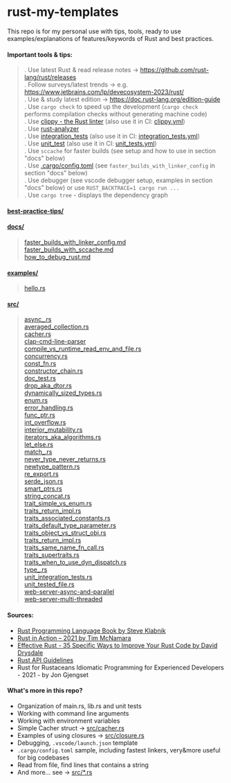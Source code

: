 # rust-my-templates

This repo is for my personal use with tips, tools, ready to use examples/explanations of features/keywords of Rust and best practices.  

#### Important tools & tips:
> . Use latest Rust & read release notes -> https://github.com/rust-lang/rust/releases  
> . Follow surveys/latest trends -> e.g. https://www.jetbrains.com/lp/devecosystem-2023/rust/  
> . Use & study latest edition -> https://doc.rust-lang.org/edition-guide  
> . Use `cargo check` to speed up the development (`cargo check` performs compilation checks without generating machine code)  
> . Use [clippy - the Rust linter](https://github.com/rust-lang/rust-clippy) (also use it in CI: [clippy.yml](.github/workflows/clippy.yml))  
> . Use [rust-analyzer](https://github.com/rust-lang/rust-analyzer)  
> . Use [integration_tests](src/unit_integration_tests.rs) (also use it in CI: [integration_tests.yml](.github/workflows/integration_tests.yml))   
> . Use [unit_test](src/unit_tested_file.rs) (also use it in CI: [unit_tests.yml](.github/workflows/unit_tests.yml))   
> . Use `sccache` for faster builds (see setup and how to use in section "docs" below)  
> . Use [.cargo/config.toml](.cargo/config.toml) (see `faster_builds_with_linker_config` in section "docs" below)  
> . Use debugger (see vscode debugger setup, examples in section "docs" below) or use `RUST_BACKTRACE=1 cargo run ...`  
> . Use `cargo tree` - displays the dependency graph  

#### [best-practice-tips/](best-practices)  

#### [docs/](docs)  
> [faster_builds_with_linker_config.md](docs/faster_builds_with_linker_config.md)   
> [faster_builds_with_sccache.md](docs/faster_builds_with_sccache.md)  
> [how_to_debug_rust.md](docs/how_to_debug_rust.md)  

#### [examples/](examples)  
> [hello.rs](examples/hello.rs)  

#### [src/](src)  
> [async_.rs](src/async_.rs)  
> [averaged_collection.rs](src/averaged_collection.rs)  
> [cacher.rs](src/cacher.rs)  
> [clap-cmd-line-parser](src/clap-cmd-line-parser)  
> [compile_vs_runtime_read_env_and_file.rs](src/compile_vs_runtime_read_env_and_file.rs)  
> [concurrency.rs](src/concurrency.rs)  
> [const_fn.rs](src/const_fn.rs)  
> [constructor_chain.rs](src/ctor_chain.rs)  
> [doc_test.rs](src/doc_test.rs)  
> [drop_aka_dtor.rs](src/drop_aka_dtor.rs)  
> [dynamically_sized_types.rs](src/dynamically_sized_types.rs)  
> [enum.rs](src/enum.rs)  
> [error_handling.rs](src/error_handling.rs)  
> [func_ptr.rs](src/func_ptr.rs)  
> [int_overflow.rs](src/int_overflow.rs)  
> [interior_mutability.rs](src/interior_mutability.rs)  
> [iterators_aka_algorithms.rs](src/iterators_aka_algorithms.rs)  
> [let_else.rs](src/let_else.rs)  
> [match_.rs](src/match_.rs)  
> [never_type_never_returns.rs](src/never_type_never_returns.rs)  
> [newtype_pattern.rs](src/newtype_pattern.rs)  
> [re_export.rs](src/re_export.rs)  
> [serde_json.rs](src/serde_json.rs)  
> [smart_ptrs.rs](src/smart_ptrs.rs)  
> [string_concat.rs](src/string_concat.rs)  
> [trait_simple_vs_enum.rs](src/trait_simple_vs_enum.rs)  
> [traits_return_impl.rs](src/traits_return_impl.rs)  
> [traits_associated_constants.rs](src/traits_associated_constants.rs)  
> [traits_default_type_parameter.rs](src/traits_default_type_parameter.rs)    
> [traits_object_vs_struct_obj.rs](src/traits_object_vs_struct_obj.rs)  
> [traits_return_impl.rs](src/traits_return_impl.rs)  
> [traits_same_name_fn_call.rs](src/traits_same_name_fn_call.rs)    
> [traits_supertraits.rs](src/traits_supertraits.rs)  
> [traits_when_to_use_dyn_dispatch.rs](src/traits_when_to_use_dyn_dispatch.rs)      
> [type_.rs](src/type_.rs)    
> [unit_integration_tests.rs](src/unit_integration_tests.rs)   
> [unit_tested_file.rs](src/unit_tested_file.rs)   
> [web-server-async-and-parallel](src/web-server-async-and-parallel)    
> [web-server-multi-threaded](src/web-server-multi-threaded)   


#### Sources:  
- [Rust Programming Language Book by Steve Klabnik](https://doc.rust-lang.org/book/)
- [Rust in Action – 2021 by Tim McNamara](https://www.amazon.ca/Rust-in-Action/dp/1617294551)
- [Effective Rust - 35 Specific Ways to Improve Your Rust Code by David Drysdale](https://www.lurklurk.org/effective-rust/)
- [Rust API Guidelines](https://rust-lang.github.io/api-guidelines/about.html)
- Rust for Rustaceans Idiomatic Programming for Experienced Developers - 2021 - by Jon Gjengset


#### What's more in this repo?  
- Organization of main.rs, lib.rs and unit tests
- Working with command line arguments
- Working with environment variables
- Simple Cacher struct -> [src/cacher.rs](src/cacher.rs)
- Examples of using closures -> [src/closure.rs](src/closure.rs)
- Debugging, `.vscode/launch.json` template
- `.cargo/config.toml` sample, including fastest linkers, very&more useful for big codebases
- Read from file, find lines that contains a string
- And more... see -> [src/*.rs](src/)

